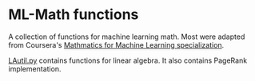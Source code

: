 # ML-Math functions

A collection of functions for machine learning math. Most were adapted from Coursera's [Mathmatics for Machine Learning specialization](https://www.coursera.org/specializations/mathematics-machine-learning?).

[LAutil.py](LAutil.py) contains functions for linear algebra. It also contains PageRank implementation.
